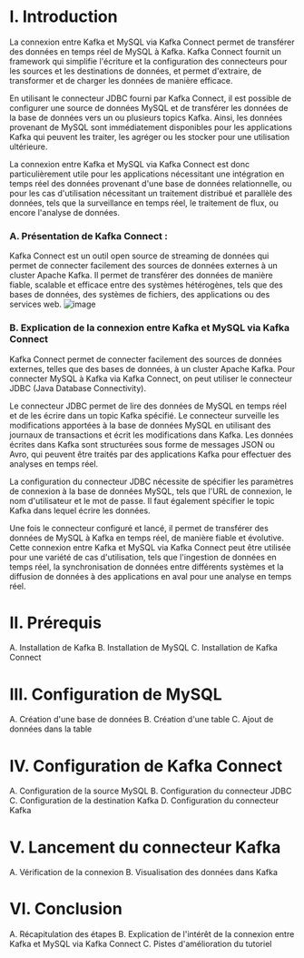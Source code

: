 
# I. Introduction
La connexion entre Kafka et MySQL via Kafka Connect permet de transférer des données en temps réel de MySQL à Kafka. Kafka Connect fournit un framework qui simplifie l'écriture et la configuration des connecteurs pour les sources et les destinations de données, et permet d'extraire, de transformer et de charger les données de manière efficace.

En utilisant le connecteur JDBC fourni par Kafka Connect, il est possible de configurer une source de données MySQL et de transférer les données de la base de données vers un ou plusieurs topics Kafka. Ainsi, les données provenant de MySQL sont immédiatement disponibles pour les applications Kafka qui peuvent les traiter, les agréger ou les stocker pour une utilisation ultérieure.

La connexion entre Kafka et MySQL via Kafka Connect est donc particulièrement utile pour les applications nécessitant une intégration en temps réel des données provenant d'une base de données relationnelle, ou pour les cas d'utilisation nécessitant un traitement distribué et parallèle des données, tels que la surveillance en temps réel, le traitement de flux, ou encore l'analyse de données.

### A. Présentation de Kafka Connect :  <br />
Kafka Connect est un outil open source de streaming de données qui permet de connecter facilement des sources de données externes à un cluster Apache Kafka. Il permet de transférer des données de manière fiable, scalable et efficace entre des systèmes hétérogènes, tels que des bases de données, des systèmes de fichiers, des applications ou des services web.
![image](https://github.com/Barhoumi-mohamedali/kafka-mysql/assets/1130140/7515d303-1e7e-4ee0-b83c-a97240053785)
 <br />
### B. Explication de la connexion entre Kafka et MySQL via Kafka Connect <br />
Kafka Connect permet de connecter facilement des sources de données externes, telles que des bases de données, à un cluster Apache Kafka. Pour connecter MySQL à Kafka via Kafka Connect, on peut utiliser le connecteur JDBC (Java Database Connectivity).

Le connecteur JDBC permet de lire des données de MySQL en temps réel et de les écrire dans un topic Kafka spécifié. Le connecteur surveille les modifications apportées à la base de données MySQL en utilisant des journaux de transactions et écrit les modifications dans Kafka. Les données écrites dans Kafka sont structurées sous forme de messages JSON ou Avro, qui peuvent être traités par des applications Kafka pour effectuer des analyses en temps réel.

La configuration du connecteur JDBC nécessite de spécifier les paramètres de connexion à la base de données MySQL, tels que l'URL de connexion, le nom d'utilisateur et le mot de passe. Il faut également spécifier le topic Kafka dans lequel écrire les données.

Une fois le connecteur configuré et lancé, il permet de transférer des données de MySQL à Kafka en temps réel, de manière fiable et évolutive. Cette connexion entre Kafka et MySQL via Kafka Connect peut être utilisée pour une variété de cas d'utilisation, tels que l'ingestion de données en temps réel, la synchronisation de données entre différents systèmes et la diffusion de données à des applications en aval pour une analyse en temps réel.




# II. Prérequis
A. Installation de Kafka
B. Installation de MySQL
C. Installation de Kafka Connect

# III. Configuration de MySQL
A. Création d'une base de données
B. Création d'une table
C. Ajout de données dans la table

# IV. Configuration de Kafka Connect
A. Configuration de la source MySQL
B. Configuration du connecteur JDBC
C. Configuration de la destination Kafka
D. Configuration du connecteur Kafka

# V. Lancement du connecteur Kafka
A. Vérification de la connexion
B. Visualisation des données dans Kafka

# VI. Conclusion
A. Récapitulation des étapes
B. Explication de l'intérêt de la connexion entre Kafka et MySQL via Kafka Connect
C. Pistes d'amélioration du tutoriel
